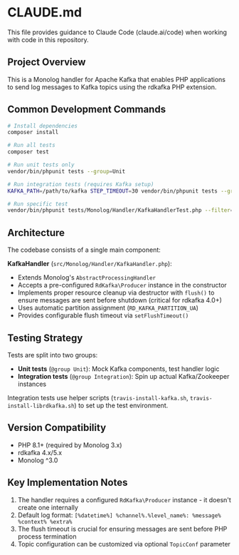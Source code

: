 # CLAUDE.md

This file provides guidance to Claude Code (claude.ai/code) when working with code in this repository.

## Project Overview

This is a Monolog handler for Apache Kafka that enables PHP applications to send log messages to Kafka topics using the rdkafka PHP extension.

## Common Development Commands

```bash
# Install dependencies
composer install

# Run all tests
composer test

# Run unit tests only
vendor/bin/phpunit tests --group=Unit

# Run integration tests (requires Kafka setup)
KAFKA_PATH=/path/to/kafka STEP_TIMEOUT=30 vendor/bin/phpunit tests --group=Integration

# Run specific test
vendor/bin/phpunit tests/Monolog/Handler/KafkaHandlerTest.php --filter=testHandler
```

## Architecture

The codebase consists of a single main component:

**KafkaHandler** (`src/Monolog/Handler/KafkaHandler.php`):
- Extends Monolog's `AbstractProcessingHandler`
- Accepts a pre-configured `RdKafka\Producer` instance in the constructor
- Implements proper resource cleanup via destructor with `flush()` to ensure messages are sent before shutdown (critical for rdkafka 4.0+)
- Uses automatic partition assignment (`RD_KAFKA_PARTITION_UA`)
- Provides configurable flush timeout via `setFlushTimeout()`

## Testing Strategy

Tests are split into two groups:
- **Unit tests** (`@group Unit`): Mock Kafka components, test handler logic
- **Integration tests** (`@group Integration`): Spin up actual Kafka/Zookeeper instances

Integration tests use helper scripts (`travis-install-kafka.sh`, `travis-install-librdkafka.sh`) to set up the test environment.

## Version Compatibility

- PHP 8.1+ (required by Monolog 3.x)
- rdkafka 4.x/5.x
- Monolog ^3.0

## Key Implementation Notes

1. The handler requires a configured `RdKafka\Producer` instance - it doesn't create one internally
2. Default log format: `[%datetime%] %channel%.%level_name%: %message% %context% %extra%`
3. The flush timeout is crucial for ensuring messages are sent before PHP process termination
4. Topic configuration can be customized via optional `TopicConf` parameter